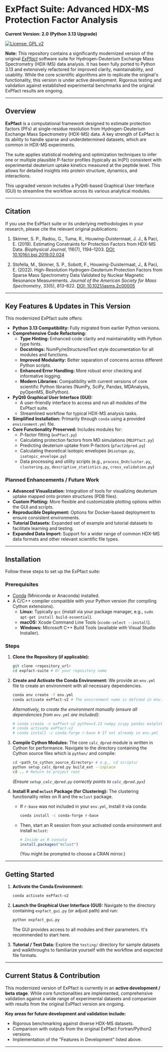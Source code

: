 # ExPfact Suite: Advanced HDX-MS Protection Factor Analysis

**Current Version: 2.0 (Python 3.13 Upgrade)**

[![License: GPL v2](https://img.shields.io/badge/License-GPL%20v2-blue.svg)](https://www.gnu.org/licenses/old-licenses/gpl-2.0.en.html)
<!-- Optional: Add build status, DOI, etc. badges here if applicable -->
<!-- e.g., [![DOI](https://zenodo.org/badge/DOI/your-zenodo-doi.svg)](https://doi.org/your-zenodo-doi) -->

**Note:** This repository contains a significantly modernized version of the original [*ExPfact*](https://github.com/pacilab/exPfact) software suite for Hydrogen-Deuterium Exchange Mass Spectrometry (HDX-MS) data analysis. It has been fully ported to Python 3.13 and extensively refactored for improved clarity, maintainability, and usability. While the core scientific algorithms aim to replicate the original's functionality, this version is under active development. Rigorous testing and validation against established experimental benchmarks and the original ExPfact results are ongoing.

---

## Overview

**ExPfact** is a computational framework designed to estimate protection factors (PFs) at single-residue resolution from Hydrogen-Deuterium Exchange Mass Spectrometry (HDX-MS) data. A key strength of ExPfact is its ability to handle sparse and underdetermined datasets, which are common in HDX-MS experiments.

The suite applies statistical modeling and optimization techniques to infer one or multiple plausible P-factor profiles (typically as ln(P)) consistent with experimental deuterium uptake kinetics measured at the peptide level. This allows for detailed insights into protein structure, dynamics, and interactions.

This upgraded version includes a PyQt6-based Graphical User Interface (GUI) to streamline the workflow across its various analytical modules.

---

## Citation

If you use the ExPfact suite or its underlying methodologies in your research, please cite the relevant original publications:

1.  Skinner, S. P., Radou, G., Tuma, R., Houwing-Duistermaat, J. J., & Paci, E. (2019). Estimating Constraints for Protection Factors from HDX-MS Data. *Biophysical Journal*, 116(7), 1194–1203.
    [DOI: 10.1016/j.bpj.2019.02.024](https://doi.org/10.1016/j.bpj.2019.02.024)

2.  Stofella, M., Skinner, S. P., Sobott, F., Houwing-Duistermaat, J., & Paci, E. (2022). High-Resolution Hydrogen–Deuterium Protection Factors from Sparse Mass Spectrometry Data Validated by Nuclear Magnetic Resonance Measurements. *Journal of the American Society for Mass Spectrometry*, 33(5), 813–822.
    [DOI: 10.1021/jasms.2c00005](https://pubs.acs.org/doi/full/10.1021/jasms.2c00005)

---

## Key Features & Updates in This Version

This modernized ExPfact suite offers:

*   **Python 3.13 Compatibility:** Fully migrated from earlier Python versions.
*   **Comprehensive Code Refactoring:**
    *   **Type Hinting:** Enhanced code clarity and maintainability with Python type hints.
    *   **Docstrings:** NumPy/reStructuredText style documentation for all modules and functions.
    *   **Improved Modularity:** Better separation of concerns across different Python scripts.
    *   **Enhanced Error Handling:** More robust error checking and informative logging.
    *   **Modern Libraries:** Compatibility with current versions of core scientific Python libraries (NumPy, SciPy, Pandas, MDAnalysis, pyOpenMS, BioPython).
*   **PyQt6 Graphical User Interface (GUI):**
    *   A user-friendly interface to access and run all modules of the ExPfact suite.
    *   Streamlined workflow for typical HDX-MS analysis tasks.
*   **Simplified Installation:** Primarily through `conda` using a provided `environment.yml` file.
*   **Core Functionality Preserved:** Includes modules for:
    *   P-factor fitting (`exPfact.py`)
    *   Calculating protection factors from MD simulations (`MD2Pfact.py`)
    *   Predicting deuterium uptake from P-factors (`pfact2dpred.py`)
    *   Calculating theoretical isotopic envelopes (`Hisotope.py`, `isotopic_envelope.py`)
    *   Data processing and utility scripts (e.g., `process_DnXcluster.py`, `clustering.py`, `descriptive_statistics.py`, `cross_validation.py`)

### Planned Enhancements / Future Work

*   **Advanced Visualization:** Integration of tools for visualizing deuterium uptake mapped onto protein structures (PDB files).
*   **Custom Plotting:** More flexible and customizable plotting options within the GUI and scripts.
*   **Reproducible Deployment:** Options for Docker-based deployment to ensure consistent environments.
*   **Tutorial Datasets:** Expanded set of example and tutorial datasets to facilitate learning and testing.
*   **Expanded Data Import:** Support for a wider range of common HDX-MS data formats and other relevant scientific file types.

---

## Installation

Follow these steps to set up the ExPfact suite:

### Prerequisites

*   [Conda](https://docs.conda.io/en/latest/miniconda.html) (Miniconda or Anaconda) installed.
*   A C/C++ compiler compatible with your Python version (for compiling Cython extensions).
    *   **Linux:** Typically `gcc` (install via your package manager, e.g., `sudo apt-get install build-essential`).
    *   **macOS:** Xcode Command Line Tools (`xcode-select --install`).
    *   **Windows:** Microsoft C++ Build Tools (available with Visual Studio Installer).

### Steps

1.  **Clone the Repository (if applicable):**
    ```bash
    git clone <repository_url>
    cd expfact-suite # Or your repository name
    ```

2.  **Create and Activate the Conda Environment:**
    We provide an `env.yml` file to create an environment with all necessary dependencies.
    ```bash
    conda env create -f env.yml
    conda activate exPfact-v2 # The environment name is defined in env.yml
    ```
    *Alternatively, to create the environment manually (ensure all dependencies from `env.yml` are included):*
    ```bash
    # conda create -n exPfact-v2 python=3.13 numpy scipy pandas matplotlib mdanalysis pyopenms biopython pyqt6 cython
    # conda activate exPfact-v2
    # conda install -c conda-forge r-base # If not already in env.yml
    ```

3.  **Compile Cython Modules:**
    The core `calc_dpred` module is written in Cython for performance. Navigate to the directory containing the Cython source files which is `python/` and compile:
    ```bash
    cd <path_to_cython_source_directory> # e.g., cd scripts/
    python setup_calc_dpred.py build_ext --inplace
    cd .. # Return to project root
    ```
    *(Ensure `setup_calc_dpred.py` correctly points to `calc_dpred.pyx`)*

4.  **Install R and `mclust` Package (for Clustering):**
    The clustering functionality relies on R and the `mclust` package.
    *   If `r-base` was not included in your `env.yml`, install it via conda:
        ```bash
        conda install -c conda-forge r-base
        ```
    *   Then, start an R session from your activated conda environment and install `mclust`:
        ```R
        # Inside an R console
        install.packages("mclust")
        ```
        (You might be prompted to choose a CRAN mirror.)

---

## Getting Started

1.  **Activate the Conda Environment:**
    ```bash
    conda activate exPfact-v2
    ```

2.  **Launch the Graphical User Interface (GUI):**
    Navigate to the directory containing `expfact_gui.py` (or adjust path) and run:
    ```bash
    python expfact_gui.py
    ```
    The GUI provides access to all modules and their parameters. It's recommended to start here.


3.  **Tutorial / Test Data:**
    Explore the `testing/` directory for sample datasets and walkthroughs to familiarize yourself with the workflow and expected file formats.

---

## Current Status & Contribution

This modernized version of ExPfact is currently in an **active development / beta stage**. While core functionalities are implemented, comprehensive validation against a wide range of experimental datasets and comparison with results from the original ExPfact version are ongoing.


**Key areas for future development and validation include:**
*   Rigorous benchmarking against diverse HDX-MS datasets.
*   Comparison with outputs from the original ExPfact Fortran/Python2 versions.
*   Implementation of the "Features in Development" listed above.

---
